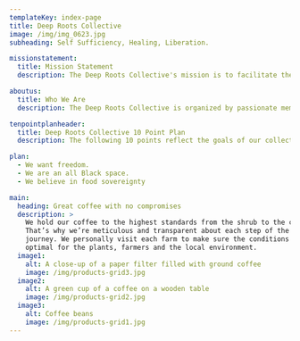 ```yaml
---
templateKey: index-page
title: Deep Roots Collective
image: /img/img_0623.jpg
subheading: Self Sufficiency, Healing, Liberation.

missionstatement:
  title: Mission Statement
  description: The Deep Roots Collective's mission is to facilitate the divestment of African descendent peoples from racist capitalist institutions and empower these communities to move toward self-sufficiency, healing and liberation. We do this through community programming that provides free access to political, historical and agricultural education.

aboutus:
  title: Who We Are
  description: The Deep Roots Collective is organized by passionate members of Philadelphia's Black community who are invested in the liberation of Black folks everywhere. Our members include artists, students, educators, and creatives.

tenpointplanheader:
  title: Deep Roots Collective 10 Point Plan
  description: The following 10 points reflect the goals of our collective, which is to grasp injustice at the root in order to create freedom for our community. These points reflect the means through which we will work toward our mission of achieving Black Liberation through cooperative self-sufficiency. We will center these following points as a guide for how we will interact, engage and collaborate with one another in our community through educational, recreational and agricultural programming. We will help our communities learn to build autonomy with one another while engaging in dynamic relationships built on mutual respect and care while being deeply rooted in the radical politics of self and collective determination.

plan:
  - We want freedom.
  - We are an all Black space.
  - We believe in food sovereignty

main:
  heading: Great coffee with no compromises
  description: >
    We hold our coffee to the highest standards from the shrub to the cup.
    That’s why we’re meticulous and transparent about each step of the coffee’s
    journey. We personally visit each farm to make sure the conditions are
    optimal for the plants, farmers and the local environment.
  image1:
    alt: A close-up of a paper filter filled with ground coffee
    image: /img/products-grid3.jpg
  image2:
    alt: A green cup of a coffee on a wooden table
    image: /img/products-grid2.jpg
  image3:
    alt: Coffee beans
    image: /img/products-grid1.jpg
---
```


